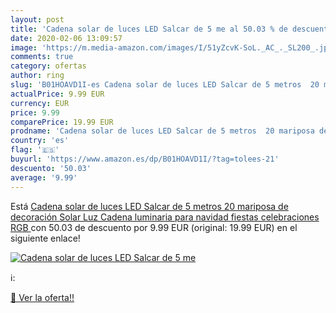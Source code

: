 ```yaml
---
layout: post
title: 'Cadena solar de luces LED Salcar de 5 me al 50.03 % de descuento'
date: 2020-02-06 13:09:57
image: 'https://m.media-amazon.com/images/I/51yZcvK-SoL._AC_._SL200_.jpg'
comments: true
category: ofertas
author: ring
slug: 'B01HOAVD1I-es Cadena solar de luces LED Salcar de 5 metros  20 mariposa de decoración  Solar Luz Cadena luminaria para navidad  fiestas  celebraciones  RGB '
actualPrice: 9.99 EUR
currency: EUR
price: 9.99
comparePrice: 19.99 EUR
prodname: 'Cadena solar de luces LED Salcar de 5 metros  20 mariposa de decoración  Solar Luz Cadena luminaria para navidad  fiestas  celebraciones  RGB '
country: 'es'
flag: '🇪🇸'
buyurl: 'https://www.amazon.es/dp/B01HOAVD1I/?tag=tolees-21'
descuento: '50.03'
average: '9.99'
---
```


Está [Cadena solar de luces LED Salcar de 5 metros  20 mariposa de decoración  Solar Luz Cadena luminaria para navidad  fiestas  celebraciones  RGB ](https://www.amazon.es/dp/B01HOAVD1I/?tag=tolees-21) con 50.03 de descuento por 9.99 EUR (original: 19.99 EUR) en el siguiente enlace!

[![Cadena solar de luces LED Salcar de 5 me](https://m.media-amazon.com/images/I/51yZcvK-SoL._AC_._SL200_.jpg)](https://www.amazon.es/dp/B01HOAVD1I/?tag=tolees-21)

ℹ️:


[🛒 Ver la oferta!!](https://www.amazon.es/dp/B01HOAVD1I/?tag=tolees-21)
